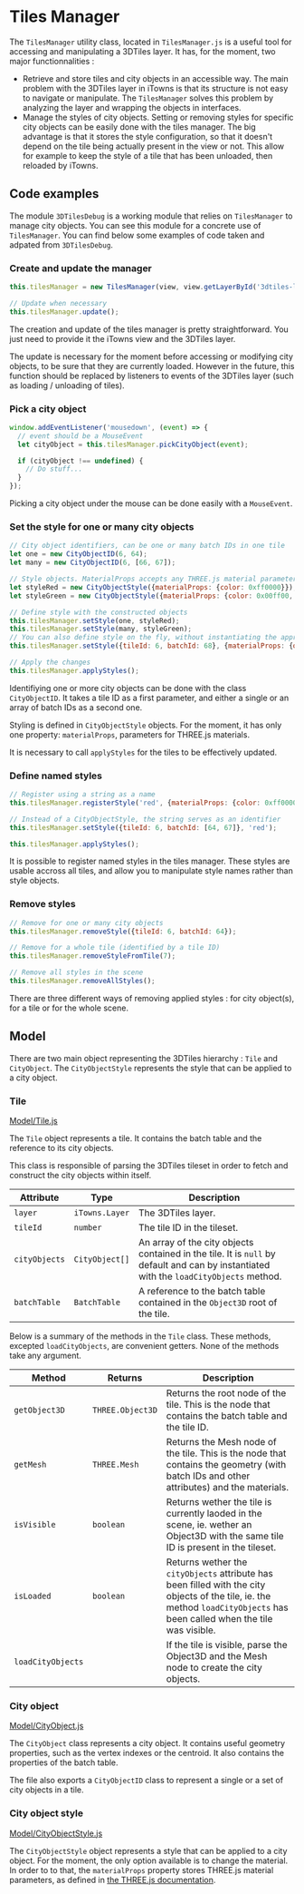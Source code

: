 # Tiles Manager

The `TilesManager` utility class, located in `TilesManager.js` is a useful tool for accessing and manipulating a 3DTiles layer. It has, for the moment, two major functionnalities :

- Retrieve and store tiles and city objects in an accessible way. The main problem with the 3DTiles layer in iTowns is that its structure is not easy to navigate or manipulate. The `TilesManager` solves this problem by analyzing the layer and wrapping the objects in interfaces.
- Manage the styles of city objects. Setting or removing styles for specific city objects can be easily done with the tiles manager. The big advantage is that it stores the style configuration, so that it doesn't depend on the tile being actually present in the view or not. This allow for example to keep the style of a tile that has been unloaded, then reloaded by iTowns.

## Code examples

The module `3DTilesDebug` is a working module that relies on `TilesManager` to manage city objects. You can see this module for a concrete use of `TilesManager`. You can find below some examples of code taken and adpated from `3DTilesDebug`.

### Create and update the manager

```js
this.tilesManager = new TilesManager(view, view.getLayerById('3dtiles-layer'));

// Update when necessary
this.tilesManager.update();
```

The creation and update of the tiles manager is pretty straightforward. You just need to provide it the iTowns view and the 3DTiles layer.

The update is necessary for the moment before accessing or modifying city objects, to be sure that they are currently loaded. However in the future, this function should be replaced by listeners to events of the 3DTiles layer (such as loading / unloading of tiles).

### Pick a city object

```js
window.addEventListener('mousedown', (event) => {
  // event should be a MouseEvent
  let cityObject = this.tilesManager.pickCityObject(event);

  if (cityObject !== undefined) {
    // Do stuff...
  }
});
```

Picking a city object under the mouse can be done easily with a `MouseEvent`.

### Set the style for one or many city objects

```js
// City object identifiers, can be one or many batch IDs in one tile
let one = new CityObjectID(6, 64);
let many = new CityObjectID(6, [66, 67]);

// Style objects. MaterialProps accepts any THREE.js material parameter
let styleRed = new CityObjectStyle({materialProps: {color: 0xff0000}});
let styleGreen = new CityObjectStyle({materialProps: {color: 0x00ff00, opacity: 0.5}});

// Define style with the constructed objects
this.tilesManager.setStyle(one, styleRed);
this.tilesManager.setStyle(many, styleGreen);
// You can also define style on the fly, without instantiating the appropriate classes
this.tilesManager.setStyle({tileId: 6, batchId: 68}, {materialProps: {opacity: 0}});

// Apply the changes
this.tilesManager.applyStyles();
```

Identifiying one or more city objects can be done with the class `CityObjectID`. It takes a tile ID as a first parameter, and either a single or an array of batch IDs as a second one.

Styling is defined in `CityObjectStyle` objects. For the moment, it has only one property: `materialProps`, parameters for THREE.js materials.

It is necessary to call `applyStyles` for the tiles to be effectively updated.

### Define named styles

```js
// Register using a string as a name
this.tilesManager.registerStyle('red', {materialProps: {color: 0xff0000}});

// Instead of a CityObjectStyle, the string serves as an identifier
this.tilesManager.setStyle({tileId: 6, batchId: [64, 67]}, 'red');

this.tilesManager.applyStyles();
```

It is possible to register named styles in the tiles manager. These styles are usable accross all tiles, and allow you to manipulate style names rather than style objects.

### Remove styles

```js
// Remove for one or many city objects
this.tilesManager.removeStyle({tileId: 6, batchId: 64});

// Remove for a whole tile (identified by a tile ID)
this.tilesManager.removeStyleFromTile(7);

// Remove all styles in the scene
this.tilesManager.removeAllStyles();
```

There are three different ways of removing applied styles : for city object(s), for a tile or for the whole scene.

## Model

There are two main object representing the 3DTiles hierarchy : `Tile` and `CityObject`. The `CityObjectStyle` represents the style that can be applied to a city object.

### Tile

[Model/Tile.js](./Model/Tile.js)

The `Tile` object represents a tile. It contains the batch table and the reference to its city objects.

This class is responsible of parsing the 3DTiles tileset in order to fetch and construct the city objects within itself.

|Attribute|Type|Description|
|---------|----|-----------|
|`layer`|`iTowns.Layer`|The 3DTiles layer.|
|`tileId`|`number`|The tile ID in the tileset.|
|`cityObjects`|`CityObject[]`|An array of the city objects contained in the tile. It is `null` by default and can by instantiated with the `loadCityObjects` method.|
|`batchTable`|`BatchTable`|A reference to the batch table contained in the `Object3D` root of the tile.|

Below is a summary of the methods in the `Tile` class. These methods, excepted `loadCityObjects`, are convenient getters. None of the methods take any argument.

|Method|Returns|Description|
|------|-------|-----------|
|`getObject3D`|`THREE.Object3D`|Returns the root node of the tile. This is the node that contains the batch table and the tile ID.|
|`getMesh`|`THREE.Mesh`|Returns the Mesh node of the tile. This is the node that contains the geometry (with batch IDs and other attributes) and the materials.|
|`isVisible`|`boolean`|Returns wether the tile is currently laoded in the scene, ie. wether an Object3D with the same tile ID is present in the tileset.|
|`isLoaded`|`boolean`|Returns wether the `cityObjects` attribute has been filled with the city objects of the tile, ie. the method `loadCityObjects` has been called when the tile was visible.|
|`loadCityObjects`||If the tile is visible, parse the Object3D and the Mesh node to create the city objects.|

### City object

[Model/CityObject.js](./Model/CityObject.js)

The `CityObject` class represents a city object. It contains useful geometry properties, such as the vertex indexes or the centroid. It also contains the properties of the batch table.

The file also exports a `CityObjectID` class to represent a single or a set of city objects in a tile.

### City object style

[Model/CityObjectStyle.js](./Model/CityObjectStyle.js)

The `CityObjectStyle` object represents a style that can be applied to a city object. For the moment, the only option available is to change the material. In order to to that, the `materialProps` property stores THREE.js material parameters, as defined in [the THREE.js documentation](https://threejs.org/docs/index.html#api/en/materials/MeshLambertMaterial).